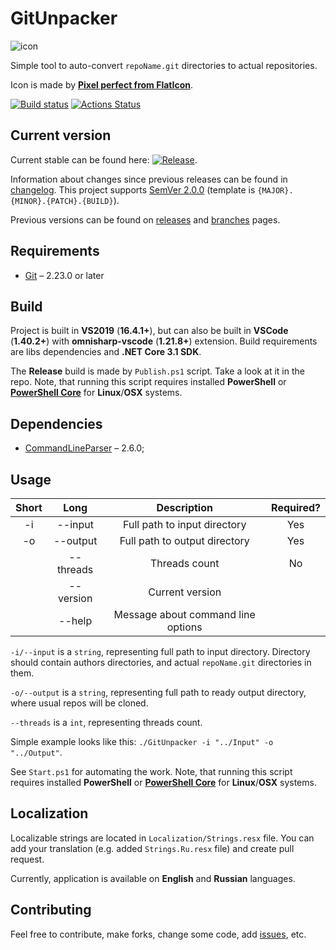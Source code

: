 # GitUnpacker

![icon](GitUnpacker/Resources/icon.ico)

Simple tool to auto-convert `repoName.git` directories to actual repositories.

Icon is made by **[Pixel perfect from FlatIcon](https://www.flaticon.com/authors/pixel-perfect)**.

[![Build status](https://ci.appveyor.com/api/projects/status/khm2742n75a727r4/branch/master?svg=true)](https://ci.appveyor.com/project/Gigas002/gitunpacker) [![Actions Status](https://github.com/Gigas002/GitUnpacker/workflows/.NET%20Core/badge.svg)](https://github.com/Gigas002/GitUnpacker/actions) 

## Current version

Current stable can be found here: [![Release](https://img.shields.io/github/release/Gigas002/gitunpacker.svg)](https://github.com/Gigas002/gitunpacker/releases/latest).

Information about changes since previous releases can be found in [changelog](CHANGELOG.md). This project supports [SemVer 2.0.0](https://semver.org/) (template is `{MAJOR}.{MINOR}.{PATCH}.{BUILD}`).

Previous versions can be found on [releases](https://github.com/Gigas002/GitUnpacker/releases) and [branches](https://github.com/Gigas002/GitUnpacker/branches) pages.

## Requirements

- [Git](https://git-scm.com/downloads) – 2.23.0 or later

## Build

Project is built in **VS2019** (**16.4.1+**), but can also be built in **VSCode** (**1.40.2+**) with **omnisharp-vscode** (**1.21.8+**) extension. Build requirements are libs dependencies and **.NET Core 3.1 SDK**.

The **Release** build is made by `Publish.ps1` script. Take a look at it in the repo. Note, that running this script requires installed **PowerShell** or **[PowerShell Core](https://github.com/PowerShell/PowerShell)** for **Linux**/**OSX** systems.

## Dependencies

- [CommandLineParser](https://www.nuget.org/packages/CommandLineParser/) – 2.6.0;

## Usage

| Short |   Long    |            Description             | Required? |
| :---: | :-------: | :--------------------------------: | :-------: |
|  -i   |  --input  |    Full path to input directory    |    Yes    |
|  -o   | --output  |   Full path to output directory    |    Yes    |
|       | --threads |           Threads count            |    No     |
|       | --version |          Current version           |           |
|       |  --help   | Message about command line options |           |

`-i/--input` is a `string`, representing full path to input directory. Directory should contain authors directories, and actual `repoName.git` directories in them.

`-o/--output` is a `string`, representing full path to ready output directory, where usual repos will be cloned.

`--threads` is a `int`, representing threads count.

Simple example looks like this: `./GitUnpacker -i "../Input" -o "../Output"`.

See `Start.ps1` for automating the work. Note, that running this script requires installed **PowerShell** or **[PowerShell Core](https://github.com/PowerShell/PowerShell)** for **Linux**/**OSX** systems.

## Localization

Localizable strings are located in `Localization/Strings.resx` file. You can add your translation (e.g. added `Strings.Ru.resx` file) and create pull request.

Currently, application is available on **English** and **Russian** languages.

## Contributing

Feel free to contribute, make forks, change some code, add [issues](https://github.com/Gigas002/GitUnpacker/issues), etc.
